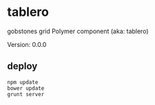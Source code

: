 # tablero

gobstones grid Polymer component (aka: tablero)

Version: 0.0.0

## deploy

```
npm update
bower update
grunt server
```